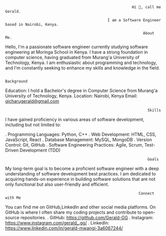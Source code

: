                                                              Hi 👋, call me Gerald.
                                                                    
                                                  I am a Software Engineer based in Nairobi, Kenya.

                                                                  About Me.                    
Hello, I'm a passionate software engineer currently studying software engineering at Moringa School in Kenya.
I have a strong foundation in computer science, having graduated from Murang'a University of Technology, Kenya. 
I am enthusiastic about programming and technology, and I'm constantly seeking to enhance my skills and knowledge in the field.

                                                                  Background
Education: I hold a Bachelor's degree in Computer Science from Murang'a University of Technology, Kenya.
Location: Nairobi, Kenya
Email: gicharugerald@gmail.com

                                                                    Skills
I have gained proficiency in various areas of software development, including but not limited to:

. Programming Languages: Python, C++
. Web Development: HTML, CSS, JavaScript, React
. Database Management: MySQL, MongoDB
. Version Control: Git, GitHub
. Software Engineering Practices: Agile, Scrum, Test-Driven Development (TDD)

                                                                    Goals
My long-term goal is to become a proficient software engineer with a deep understanding of software development best practices.
I am dedicated to acquiring hands-on experience in building software solutions that are not only functional but also user-friendly and efficient.

                                                                Connect with Me
You can find me on GitHub,LinkedIn and other social media platforms. On GitHub is where I often share my coding projects and contribute to open-source repositories.
. GitHub: https://github.com/Gerald-GG
. Instagram: https://www.instagram.com/gerald_.gg/
. LinkedIn: https://www.linkedin.com/in/gerald-mwangi-3a6067244/
